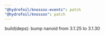 ```yaml
---
"@hydrofoil/knossos-events": patch
"@hydrofoil/knossos": patch
---
```


build(deps): bump nanoid from 3.1.25 to 3.1.30
